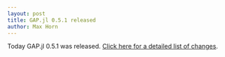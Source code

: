 ```yaml
---
layout: post
title: GAP.jl 0.5.1 released
author: Max Horn
---
```

Today GAP.jl 0.5.1 was released.
[Click here for a detailed list of changes](https://github.com/oscar-system/GAP.jl/releases/tag/v0.5.1).
